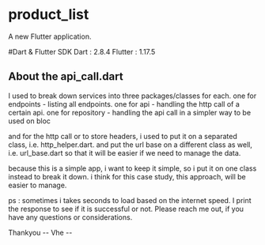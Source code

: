 # product_list

A new Flutter application.

#Dart & Flutter SDK
Dart : 2.8.4
Flutter : 1.17.5

## About the api_call.dart
I used to break down services into three packages/classes for each.
one for endpoints - listing all endpoints. one for api - handling the http call of a certain api. 
one for repository - handling the api call in a simpler way to be used on bloc

and for the http call or to store headers, i used to put it on a separated class, i.e. http_helper.dart.
and put the url base on a different class as well, i.e. url_base.dart
so that it will be easier if we need to manage the data.

because this is a simple app, i want to keep it simple, so i put it on one class instead to break it down.
i think for this case study, this approach, will be easier to manage.

ps : sometimes i takes seconds to load based on the internet speed.
I print the response to see if it is successful or not.
Please reach me out, if you have any questions or considerations.

Thankyou 
-- Vhe --